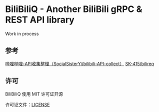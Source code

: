 # BiliBiliQ - Another BiliBili gRPC & REST API library

Work in process

## 参考

[哔哩哔哩-API收集整理（SocialSisterYi/bilibili-API-collect）](https://github.com/SocialSisterYi/bilibili-API-collect)
[SK-415/bilireq](https://github.com/SocialSisterYi/bilibili-API-collect)

## 许可

BiliBiliQ 使用 MIT 许可证开源

许可证文件：[LICENSE](./LICENSE)
